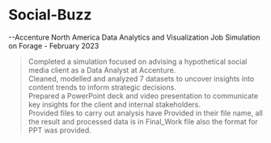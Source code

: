 # Social-Buzz

--Accenture North America Data Analytics and Visualization Job Simulation on Forage - February 2023<br />

> Completed a simulation focused on advising a hypothetical social media client as a Data Analyst at Accenture.<br />
> Cleaned, modelled and analyzed 7 datasets to uncover insights into content trends to inform strategic decisions.<br />
> Prepared a PowerPoint deck and video presentation to communicate key insights for the client and internal stakeholders.<br />
> Provided files to carry out analysis have Provided in their file name, all the result and processed data is in Final_Work file also the format for PPT was provided.
